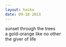 ```yaml
---
layout: haiku
date: 09-18-2013
---
```


sunset through the trees<br>
a gold-orange like no other<br>
the giver of life
